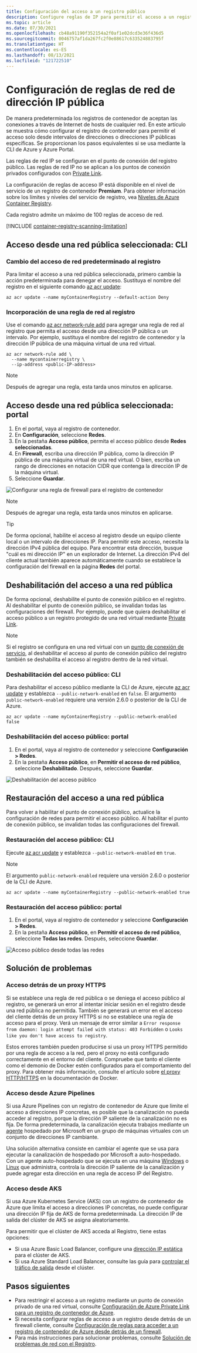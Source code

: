```yaml
---
title: Configuración del acceso a un registro público
description: Configure reglas de IP para permitir el acceso a un registro de contenedor de Azure desde intervalos de direcciones o direcciones IP públicas seleccionadas.
ms.topic: article
ms.date: 07/30/2021
ms.openlocfilehash: cb48a91190f352154a2f0af1e02dcd3e36f436d5
ms.sourcegitcommit: 0046757af1da267fc2f0e88617c633524883795f
ms.translationtype: HT
ms.contentlocale: es-ES
ms.lasthandoff: 08/13/2021
ms.locfileid: "121722510"
---
```

# <a name="configure-public-ip-network-rules"></a>Configuración de reglas de red de dirección IP pública

De manera predeterminada los registros de contenedor de aceptan las conexiones a través de Internet de hosts de cualquier red. En este artículo se muestra cómo configurar el registro de contenedor para permitir el acceso solo desde intervalos de direcciones o direcciones IP públicas específicas. Se proporcionan los pasos equivalentes si se usa mediante la CLI de Azure y Azure Portal.

Las reglas de red IP se configuran en el punto de conexión del registro público. Las reglas de red IP no se aplican a los puntos de conexión privados configurados con [Private Link](container-registry-private-link.md).

La configuración de reglas de acceso IP está disponible en el nivel de servicio de un registro de contenedor **Premium**. Para obtener información sobre los límites y niveles del servicio de registro, vea [Niveles de Azure Container Registry](container-registry-skus.md).

Cada registro admite un máximo de 100 reglas de acceso de red.

[!INCLUDE [container-registry-scanning-limitation](../../includes/container-registry-scanning-limitation.md)]

## <a name="access-from-selected-public-network---cli"></a>Acceso desde una red pública seleccionada: CLI

### <a name="change-default-network-access-to-registry"></a>Cambio del acceso de red predeterminado al registro

Para limitar el acceso a una red pública seleccionada, primero cambie la acción predeterminada para denegar el acceso. Sustituya el nombre del registro en el siguiente comando [az acr update][az-acr-update]:

```azurecli
az acr update --name myContainerRegistry --default-action Deny
```

### <a name="add-network-rule-to-registry"></a>Incorporación de una regla de red al registro

Use el comando [az acr network-rule add][az-acr-network-rule-add] para agregar una regla de red al registro que permita el acceso desde una dirección IP pública o un intervalo. Por ejemplo, sustituya el nombre del registro de contenedor y la dirección IP pública de una máquina virtual de una red virtual.

```azurecli
az acr network-rule add \
  --name mycontainerregistry \
  --ip-address <public-IP-address>
```

> [!NOTE]
> Después de agregar una regla, esta tarda unos minutos en aplicarse.

## <a name="access-from-selected-public-network---portal"></a>Acceso desde una red pública seleccionada: portal

1. En el portal, vaya al registro de contenedor.
1. En **Configuración**, seleccione **Redes**.
1. En la pestaña **Acceso público**, permita el acceso público desde **Redes seleccionadas**.
1. En **Firewall**, escriba una dirección IP pública, como la dirección IP pública de una máquina virtual de una red virtual. O bien, escriba un rango de direcciones en notación CIDR que contenga la dirección IP de la máquina virtual.
1. Seleccione **Guardar**.

![Configurar una regla de firewall para el registro de contenedor][acr-access-selected-networks]

> [!NOTE]
> Después de agregar una regla, esta tarda unos minutos en aplicarse.

> [!TIP]
> De forma opcional, habilite el acceso al registro desde un equipo cliente local o un intervalo de direcciones IP. Para permitir este acceso, necesita la dirección IPv4 pública del equipo. Para encontrar esta dirección, busque "cuál es mi dirección IP" en un explorador de Internet. La dirección IPv4 del cliente actual también aparece automáticamente cuando se establece la configuración del firewall en la página **Redes** del portal.

## <a name="disable-public-network-access"></a>Deshabilitación del acceso a una red pública

De forma opcional, deshabilite el punto de conexión público en el registro. Al deshabilitar el punto de conexión público, se invalidan todas las configuraciones del firewall. Por ejemplo, puede que quiera deshabilitar el acceso público a un registro protegido de una red virtual mediante [Private Link](container-registry-private-link.md).

> [!NOTE]
> Si el registro se configura en una red virtual con un [punto de conexión de servicio](container-registry-vnet.md), al deshabilitar el acceso al punto de conexión público del registro también se deshabilita el acceso al registro dentro de la red virtual.

### <a name="disable-public-access---cli"></a>Deshabilitación del acceso público: CLI

Para deshabilitar el acceso público mediante la CLI de Azure, ejecute [az acr update][az-acr-update] y establezca `--public-network-enabled` en `false`. El argumento `public-network-enabled` requiere una versión 2.6.0 o posterior de la CLI de Azure. 

```azurecli
az acr update --name myContainerRegistry --public-network-enabled false
```

### <a name="disable-public-access---portal"></a>Deshabilitación del acceso público: portal

1. En el portal, vaya al registro de contenedor y seleccione **Configuración > Redes**.
1. En la pestaña **Acceso público**, en **Permitir el acceso de red público**, seleccione **Deshabilitado**. Después, seleccione **Guardar**.

![Deshabilitación del acceso público][acr-access-disabled]


## <a name="restore-public-network-access"></a>Restauración del acceso a una red pública

Para volver a habilitar el punto de conexión público, actualice la configuración de redes para permitir el acceso público. Al habilitar el punto de conexión público, se invalidan todas las configuraciones del firewall. 

### <a name="restore-public-access---cli"></a>Restauración del acceso público: CLI

Ejecute [az acr update][az-acr-update] y establezca `--public-network-enabled` en `true`. 

> [!NOTE]
> El argumento `public-network-enabled` requiere una versión 2.6.0 o posterior de la CLI de Azure. 

```azurecli
az acr update --name myContainerRegistry --public-network-enabled true
```

### <a name="restore-public-access---portal"></a>Restauración del acceso público: portal

1. En el portal, vaya al registro de contenedor y seleccione **Configuración > Redes**.
1. En la pestaña **Acceso público**, en **Permitir el acceso de red público**, seleccione **Todas las redes**. Después, seleccione **Guardar**.

![Acceso público desde todas las redes][acr-access-all-networks]

## <a name="troubleshoot"></a>Solución de problemas

### <a name="access-behind-https-proxy"></a>Acceso detrás de un proxy HTTPS

Si se establece una regla de red pública o se deniega el acceso público al registro, se generará un error al intentar iniciar sesión en el registro desde una red pública no permitida. También se generará un error en el acceso del cliente detrás de un proxy HTTPS si no se establece una regla de acceso para el proxy. Verá un mensaje de error similar a `Error response from daemon: login attempt failed with status: 403 Forbidden` o `Looks like you don't have access to registry`.

Estos errores también pueden producirse si usa un proxy HTTPS permitido por una regla de acceso a la red, pero el proxy no está configurado correctamente en el entorno del cliente. Compruebe que tanto el cliente como el demonio de Docker estén configurados para el comportamiento del proxy. Para obtener más información, consulte el artículo sobre [el proxy HTTP/HTTPS](https://docs.docker.com/config/daemon/systemd/#httphttps-proxy) en la documentación de Docker.

### <a name="access-from-azure-pipelines"></a>Acceso desde Azure Pipelines

Si usa Azure Pipelines con un registro de contenedor de Azure que limite el acceso a direcciones IP concretas, es posible que la canalización no pueda acceder al registro, porque la dirección IP saliente de la canalización no es fija. De forma predeterminada, la canalización ejecuta trabajos mediante un [agente](/azure/devops/pipelines/agents/agents) hospedado por Microsoft en un grupo de máquinas virtuales con un conjunto de direcciones IP cambiante.

Una solución alternativa consiste en cambiar el agente que se usa para ejecutar la canalización de hospedado por Microsoft a auto-hospedado. Con un agente auto-hospedado que se ejecuta en una máquina [Windows](/azure/devops/pipelines/agents/v2-windows) o [Linux](/azure/devops/pipelines/agents/v2-linux) que administra, controla la dirección IP saliente de la canalización y puede agregar esta dirección en una regla de acceso IP del Registro.

### <a name="access-from-aks"></a>Acceso desde AKS

Si usa Azure Kubernetes Service (AKS) con un registro de contenedor de Azure que limita el acceso a direcciones IP concretas, no puede configurar una dirección IP fija de AKS de forma predeterminada. La dirección IP de salida del clúster de AKS se asigna aleatoriamente.

Para permitir que el clúster de AKS acceda al Registro, tiene estas opciones:

* Si usa Azure Basic Load Balancer, configure una [dirección IP estática](../aks/egress.md) para el clúster de AKS. 
* Si usa Azure Standard Load Balancer, consulte las guía para [controlar el tráfico de salida](../aks/limit-egress-traffic.md) desde el clúster.

## <a name="next-steps"></a>Pasos siguientes

* Para restringir el acceso a un registro mediante un punto de conexión privado de una red virtual, consulte [Configuración de Azure Private Link para un registro de contenedor de Azure](container-registry-private-link.md).
* Si necesita configurar reglas de acceso a un registro desde detrás de un firewall cliente, consulte [Configuración de reglas para acceder a un registro de contenedor de Azure desde detrás de un firewall](container-registry-firewall-access-rules.md).
* Para más instrucciones para solucionar problemas, consulte [Solución de problemas de red con el Registro](container-registry-troubleshoot-access.md).

[az-acr-login]: /cli/azure/acr#az_acr_login
[az-acr-network-rule-add]: /cli/azure/acr/network-rule/#az_acr_network_rule_add
[az-acr-network-rule-remove]: /cli/azure/acr/network-rule/#az_acr_network_rule_remove
[az-acr-network-rule-list]: /cli/azure/acr/network-rule/#az_acr_network_rule_list
[az-acr-run]: /cli/azure/acr#az_acr_run
[az-acr-update]: /cli/azure/acr#az_acr_update
[quickstart-portal]: container-registry-get-started-portal.md
[quickstart-cli]: container-registry-get-started-azure-cli.md
[azure-portal]: https://portal.azure.com

[acr-access-selected-networks]: ./media/container-registry-access-selected-networks/acr-access-selected-networks.png
[acr-access-disabled]: ./media/container-registry-access-selected-networks/acr-access-disabled.png
[acr-access-all-networks]: ./media/container-registry-access-selected-networks/acr-access-all-networks.png
